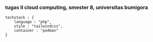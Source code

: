 ### tugas II cloud computing, smester 8, universitas bumigora

```
techstack : {
    language : "php",
    style : "tailwindcss",
    container : "podman"
}
```
